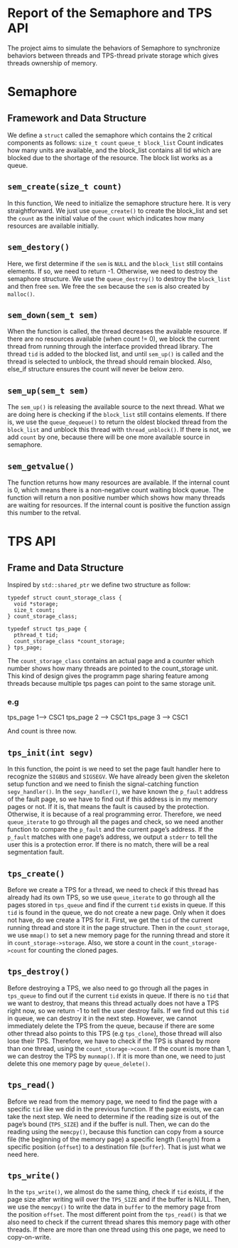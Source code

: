 # Report of the Semaphore and TPS API


The project aims to simulate the behaviors of Semaphore to synchronize behaviors between threads and TPS-thread private storage which gives threads ownership of memory.

# Semaphore

##  Framework and Data Structure
 We define a `struct` called the semaphore which contains the 2 critical components as follows: 
`size_t count`
`queue_t block_list`
Count indicates how many units are available, and the block_list contains all tid which  are blocked due to the shortage of the resource. The block list works as a queue.


## `sem_create(size_t count)`
In this function, We need to initialize the semaphore structure here. It is very straightforward. We just use `queue_create()` to create the block_list and set the `count` as the initial value of the `count` which indicates how many resources are available initially. 

## `sem_destory()`
Here, we first determine if the `sem` is `NULL` and the `block_list` still contains elements. If so, we need to return -1. Otherwise, we need to destroy the semaphore structure. We use the `queue_destroy()` to destroy the `block_list` and then free `sem`. We free the `sem` because the `sem` is also created by `malloc()`. 


##  `sem_down(sem_t sem)`
When the function is called, the thread decreases the available resource. If there are no resources available (when count != 0), we block the current thread from running through the interface provided thread library. The thread `tid` is added to the blocked list, and until `sem_up()` is called and the thread is selected to unblock, the thread should remain blocked. Also, else_if structure ensures the count will never be below zero.

## `sem_up(sem_t sem)`
The `sem_up()` is releasing the available source to the next thread. What we are doing here is checking if the `block_list` still contains elements. If there is, we use the `queue_dequeue()` to return the oldest blocked thread from the `block_list` and unblock this thread with `thread_unblock()`. If there is not, we add `count` by one, because there will be one more available source in semaphore.

## `sem_getvalue()`
The function returns how many resources are available. If the internal count is 0, which means there is a non-negative count waiting block queue. The function will return a non positive number which shows how many threads are waiting for resources. If the internal count is positive the function assign this number to the retval. 


# TPS API
## Frame and Data Structure

Inspired by `std::shared_ptr` we define two structure as follow:

```
typedef struct count_storage_class {
  void *storage;
  size_t count;
} count_storage_class;

typedef struct tps_page {
  pthread_t tid;
  count_storage_class *count_storage;
} tps_page;
```
The ``count_storage_class`` contains an actual page and a counter which number shows how many threads are pointed to the count_storage unit. This kind of design gives the programm page sharing feature among threads because multiple tps pages can point to the same storage unit.  

### e.g
 tps_page 1--> CSC1
tps_page 2 --> CSC1
tps_page 3 --> CSC1

And count is three now.




## `tps_init(int segv)`
In this function, the point is we need to set the page fault handler here to recognize the `SIGBUS` and `SIGSEGV`. We have already been given the skeleton setup function and we need to finish the signal-catching function `segv_handler()`. In the `segv_handler()`, we have known the `p_fault` address of the fault page, so we have to find out if this address is in my memory pages or not. If it is, that means the fault is caused by the protection. Otherwise, it is because of a real programming error. Therefore, we need `queue_iterate` to go through all the pages and check, so we need another function to compare the `p_fault` and the current page’s address. If the `p_fault` matches with one page’s address, we output a `stderr` to tell the user this is a protection error. If there is no match, there will be a real segmentation fault.

## `tps_create()`
Before we create a TPS for a thread, we need to check if this thread has already had its own TPS, so we use `queue_iterate` to go through all the pages stored in `tps_queue` and find if the current `tid` exists in queue. If this `tid` is found in the queue, we do not create a new page. Only when it does not have, do we create a TPS for it. First, we get the `tid` of the current running thread and store it in the page structure. Then in the `count_storage`, we use `mmap()` to set a new memory page for the running thread and store it in `count_storage->storage`. Also, we store a count in the `count_storage->count` for counting the cloned pages. 

## `tps_destroy()`
Before destroying a TPS, we also need to go through all the pages in `tps_queue` to find out if the current `tid` exists in queue. If there is no `tid` that we want to destroy, that means this thread actually does not have a TPS right now, so we return -1 to tell the user destroy fails. If we find out this `tid` in queue, we can destroy it in the next step. However, we cannot immediately delete the TPS from the queue, because if there are some other thread also points to this TPS (e.g `tps_clone`), those thread will also lose their TPS. Therefore, we have to check if the TPS is shared by more than one thread, using the `count_storage->count`. If the count is more than 1, we can destroy the TPS by `munmap()`. If it is more than one, we need to just delete this one memory page by `queue_delete()`.

## `tps_read()`
Before we read from the memory page, we need to find the page with a specific `tid` like we did in the previous function. If the page exists, we can take the next step. We need to determine if the reading size is out of the page’s bound (`TPS_SIZE`) and if the buffer is null. Then, we can do the reading using the `memcpy()`, because this function can copy from a source file (the beginning of the memory page) a specific length (`length`) from a specific position (`offset`) to a destination file (`buffer`). That is just what we need here.

## `tps_write()`
In the `tps_write()`, we almost do the same thing, check if `tid` exists, if the page size after writing will over the `TPS_SIZE` and if the buffer is NULL. Then, we use the `memcpy()` to write the data in `buffer` to the memory page from the position `offset`. The most different point from the `tps_read()` is that we also need to check if the current thread shares this memory page with other threads. If there are more than one thread using this one page, we need to copy-on-write. 
